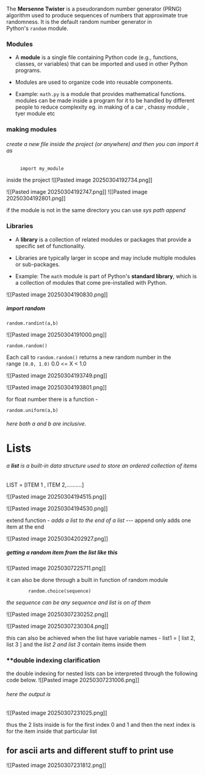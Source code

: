 The **Mersenne Twister** is a pseudorandom number generator (PRNG) algorithm used to produce sequences of numbers that approximate true randomness. It is the default random number generator in Python's `random` module.

### **Modules**

- A **module** is a single file containing Python code (e.g., functions, classes, or variables) that can be imported and used in other Python programs.
    
- Modules are used to organize code into reusable components.
    
- Example: `math.py` is a module that provides mathematical functions.
		modules can be made inside a program for it to be handled by different people to reduce complexity 
		eg. in making of a car , chassy module , tyer module etc 

### making modules 
###### create a new file inside the project (or anywhere) and then you can import it as 
		 import my_module

inside the project
![[Pasted image 20250304192734.png]]

![[Pasted image 20250304192747.png]]
![[Pasted image 20250304192801.png]]

if the module is not in the same directory you can use *sys path append*
### **Libraries**

- A **library** is a collection of related modules or packages that provide a specific set of functionality.
    
- Libraries are typically larger in scope and may include multiple modules or sub-packages.
    
- Example: The `math` module is part of Python's **standard library**, which is a collection of modules that come pre-installed with Python.

![[Pasted image 20250304190830.png]]

##### import random

`random.randint(a,b)`

![[Pasted image 20250304191000.png]]

`random.random()`

Each call to `random.random()` returns a new random number in the range `[0.0, 1.0)`
		 0.0 <= X < 1.0 

![[Pasted image 20250304193749.png]]

![[Pasted image 20250304193801.png]]

for float number there is a function - 

`random.uniform(a,b)`
###### here both a and b are inclusive.

# Lists

###### a **list** is a built-in data structure used to store an ordered collection of items

LIST = [ITEM 1 , ITEM 2,..........]

![[Pasted image 20250304194515.png]]

![[Pasted image 20250304194530.png]]

extend function - *adds a list to the end of a list* --- append only adds one item at the end

![[Pasted image 20250304202927.png]]

##### getting a random item from the list like this
![[Pasted image 20250307225711.png]]

it can also be done through a built in function of random module 

			random.choice(sequence)

*the sequence can be any sequence and list is on of them*

![[Pasted image 20250307230252.png]]

![[Pasted image 20250307230304.png]]

this can also be achieved when the list have variable names - list1 = [ list 2, list 3 ]
and the *list 2 and list 3* contain items inside them

### **double indexing clarification

the double indexing for nested lists can be interpreted through the following code below.
![[Pasted image 20250307231006.png]]
###### here the output is 
![[Pasted image 20250307231025.png]]

thus the 2 lists inside is for the first index 0 and 1 
and then the next index is for the item inside that particular list

## for ascii arts and different stuff to print use
![[Pasted image 20250307231812.png]]


